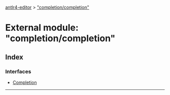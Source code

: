 [antlr4-editor](../README.md) > ["completion/completion"](../modules/_completion_completion_.md)

# External module: "completion/completion"

## Index

### Interfaces

* [Completion](../interfaces/_completion_completion_.completion.md)

---

